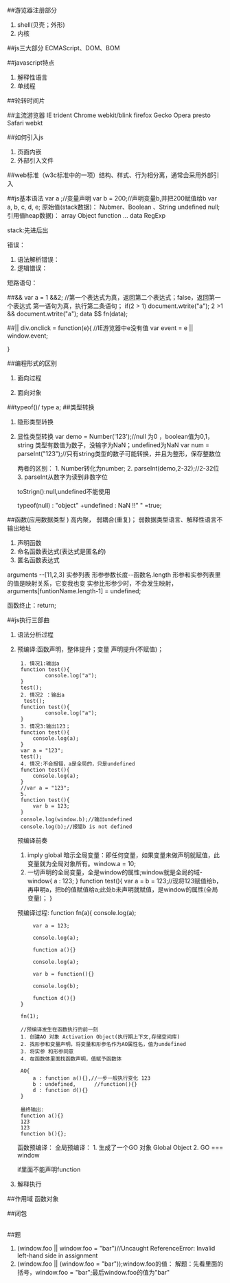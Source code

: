 ##游览器注册部分
1. shell(贝壳；外形)
2. 内核

##js三大部分
ECMAScript、DOM、BOM

##javascript特点
1. 解释性语言
2. 单线程

##轮转时间片

##主流游览器
IE  		trident
Chrome		webkit/blink
firefox  	Gecko
Opera		presto
Safari 		webkt

##如何引入js
1. 页面内嵌
	<script type=text/javascript">
	</script>
2. 外部引入文件
	<script type="text/javascript" src=""></script>

##web标准（w3c标准中的一项）结构、样式、行为相分离，通常会采用外部引入

##js基本语法
var a ;//变量声明
var b = 200;//声明变量b,并把200赋值给b
var a,
	b,
	c,
	d,
	e;
原始值(stack数据)：
 Nubmer、Boolean 、String undefined null; 
引用值heap数据)：
	array Object function ... data RegExp
	
stack:先进后出

错误：
1. 语法解析错误：
2. 逻辑错误：

短路语句：

##&&
var a = 1 &&2; //第一个表达式为真，返回第二个表达式；false，返回第一个表达式
第一语句为真，执行第二条语句；
if(2 > 1)
document.wtrite("a");
2 >1 && document.wtrite("a");
data $$ fn(data);

##||
div.onclick = function(e){
	//IE游览器中e没有值
	var event = e || window.event;
	
}

##编程形式的区别
1. 面向过程
	
2. 面向对象

##typeof()/ type a; 
##类型转换
1. 隐形类型转换
2. 显性类型转换
	var demo = Number('123');//null 为0 ，boolean值为0,1，string 类型有数值为数子，没输字为NaN；undefined为NaN
	var num = parseInt("123");//只有string类型的数子可能转换，并且为整形，保存整数位
	
	两者的区别： 1. Number转化为number;
				2. parseInt(demo,2-32);//2-32位 
				3. parseInt从数字为读到非数字位 

	toStrign():null,undefined不能使用
	
	typeof(null) : "object"
	+undefined 	:	NaN
	!!" " =true;
	
##函数(应用数据类型 )
高内聚， 弱耦合(重复)；
弱数据类型语言、解释性语言不输出地址
1. 声明函数
2. 命名函数表达式(表达式是匿名的) 
3. 匿名函数表达式

arguments --[11,2,3] 实参列表
形参参数长度--函数名.length
形参和实参列表里的值是映射关系，它变我也变
实参比形参少时，不会发生映射，arguments[funtionName.length-1] = undefined;

函数终止：return;

##js执行三部曲
1. 语法分析过程
2. 预编译:函数声明，整体提升；变量 声明提升(不赋值)；
	
		1. 情况1:输出a
		function test(){
				console.log("a");	
		}
		test();
		2. 情况2 ：输出a
		 test();
		function test(){
				console.log("a");	
		}
		3. 情况3:输出123；
		function test(){
			console.log(a);	
		}
		var a = "123";
		test();
		4. 情况:不会报错，a是全局的，只是undefined
		function test(){
			console.log(a);	
		}
		//var a = "123";
		5.
		function test(){
			var b = 123;
		}
		console.log(window.b);//输出undefined
		console.log(b);//报错b is not defined 
		
	预编译前奏
	1. imply global 暗示全局变量：即任何变量，如果变量未做声明就赋值，此变量就为全局对象所有。window.a = 10;
	2. 一切声明的全局变量，全是window的属性;window就是全局的域-
	window{
		a : 123;
	}
	function test(){
		var a = b = 123;//现将123赋值给b，再申明a，把b的值赋值给a;此处b未声明就赋值，是window的属性(全局变量)；
	}
	
	预编译过程:
	function fn(a){
			console.log(a);
			
			var a = 123;
			
			console.log(a);

			function a(){}
			
			console.log(a);

			var b = function(){}
			
			console.log(b);
			
			function d(){}
		}
		
		fn(1);
		
		//预编译发生在函数执行的前一刻
		1. 创建AO 对象 Activation Object(执行期上下文,存储空间库)
		2. 找形参和变量声明，将变量和形参名作为AO属性名，值为undefined
		3. 将实参 和形参同意
		4. 在函数体里面找函数声明，值赋予函数体
		
		AO{
			a : function a(){},//一步一般执行变化 123 
			b : undefined,		//function(){}
			d : function d(){}
		}
		
		最终输出: 
		function a(){}
		123
		123
		function b(){};
		
	函数预编译：
	全局预编译： 
		1. 生成了一个GO 对象 Global Object
		2. GO === window   
		
	if里面不能声明function
	

3. 解释执行

##作用域
函数对象

##闭包

##


##题
1. (window.foo || window.foo = "bar")//Uncaught ReferenceError: Invalid left-hand side in assignment
2. (window.foo || (window.foo = "bar"));window.foo的值：
	解题：先看里面的括号，window.foo = "bar";最后window.foo的值为"bar" 